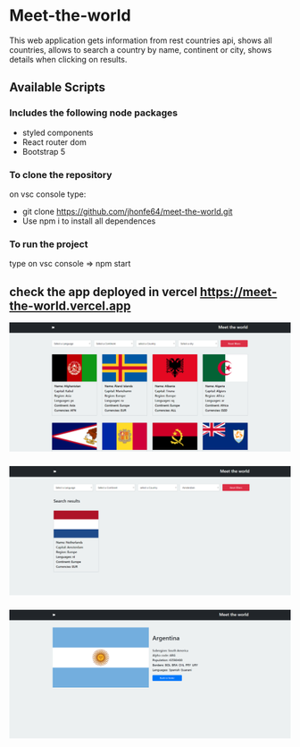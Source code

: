 # Meet-the-world


This web application gets information from rest countries api, shows all countries, allows to search a country by name, continent or city, shows details when clicking on results.
## Available Scripts


### Includes the following node packages

- styled components
- React router dom
- Bootstrap 5


### To clone the repository

on vsc console type: 

- git clone https://github.com/jhonfe64/meet-the-world.git
- Use npm i to install all dependences 


### To run the project

type on vsc console => npm start

## check the app deployed in vercel https://meet-the-world.vercel.app



![](https://github.com/jhonfe64/meet-the-world/blob/master/meet1.png?raw=true)
###
![](https://github.com/jhonfe64/meet-the-world/blob/master/meet2.png?raw=true)
###
![](https://github.com/jhonfe64/meet-the-world/blob/master/meet3.png?raw=true)
